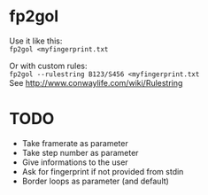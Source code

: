 # fp2gol

Use it like this:  
`fp2gol <myfingerprint.txt`

Or with custom rules:  
`fp2gol --rulestring B123/S456 <myfingerprint.txt`  
See http://www.conwaylife.com/wiki/Rulestring

# TODO
* Take framerate as parameter
* Take step number as parameter
* Give informations to the user
* Ask for fingerprint if not provided from stdin
* Border loops as parameter (and default)

